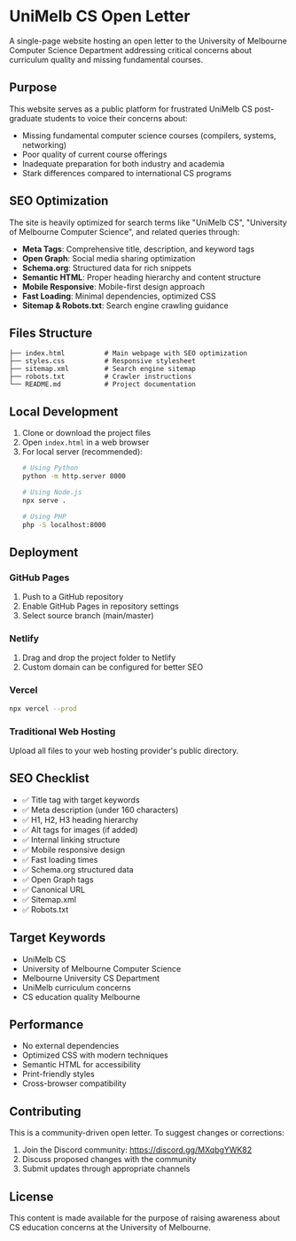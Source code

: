 # UniMelb CS Open Letter

A single-page website hosting an open letter to the University of Melbourne Computer Science Department addressing critical concerns about curriculum quality and missing fundamental courses.

## Purpose

This website serves as a public platform for frustrated UniMelb CS post-graduate students to voice their concerns about:

- Missing fundamental computer science courses (compilers, systems, networking)
- Poor quality of current course offerings
- Inadequate preparation for both industry and academia
- Stark differences compared to international CS programs

## SEO Optimization

The site is heavily optimized for search terms like "UniMelb CS", "University of Melbourne Computer Science", and related queries through:

- **Meta Tags**: Comprehensive title, description, and keyword tags
- **Open Graph**: Social media sharing optimization
- **Schema.org**: Structured data for rich snippets
- **Semantic HTML**: Proper heading hierarchy and content structure
- **Mobile Responsive**: Mobile-first design approach
- **Fast Loading**: Minimal dependencies, optimized CSS
- **Sitemap & Robots.txt**: Search engine crawling guidance

## Files Structure

```
├── index.html          # Main webpage with SEO optimization
├── styles.css          # Responsive stylesheet
├── sitemap.xml         # Search engine sitemap
├── robots.txt          # Crawler instructions
└── README.md           # Project documentation
```

## Local Development

1. Clone or download the project files
2. Open `index.html` in a web browser
3. For local server (recommended):
   ```bash
   # Using Python
   python -m http.server 8000
   
   # Using Node.js
   npx serve .
   
   # Using PHP
   php -S localhost:8000
   ```

## Deployment

### GitHub Pages
1. Push to a GitHub repository
2. Enable GitHub Pages in repository settings
3. Select source branch (main/master)

### Netlify
1. Drag and drop the project folder to Netlify
2. Custom domain can be configured for better SEO

### Vercel
```bash
npx vercel --prod
```

### Traditional Web Hosting
Upload all files to your web hosting provider's public directory.

## SEO Checklist

- ✅ Title tag with target keywords
- ✅ Meta description (under 160 characters)
- ✅ H1, H2, H3 heading hierarchy
- ✅ Alt tags for images (if added)
- ✅ Internal linking structure
- ✅ Mobile responsive design
- ✅ Fast loading times
- ✅ Schema.org structured data
- ✅ Open Graph tags
- ✅ Canonical URL
- ✅ Sitemap.xml
- ✅ Robots.txt

## Target Keywords

- UniMelb CS
- University of Melbourne Computer Science
- Melbourne University CS Department
- UniMelb curriculum concerns
- CS education quality Melbourne

## Performance

- No external dependencies
- Optimized CSS with modern techniques
- Semantic HTML for accessibility
- Print-friendly styles
- Cross-browser compatibility

## Contributing

This is a community-driven open letter. To suggest changes or corrections:

1. Join the Discord community: https://discord.gg/MXqbgYWK82
2. Discuss proposed changes with the community
3. Submit updates through appropriate channels

## License

This content is made available for the purpose of raising awareness about CS education concerns at the University of Melbourne. 